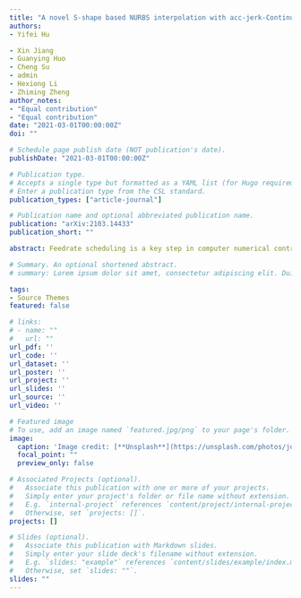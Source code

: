 ```yaml
---
title: "A novel S-shape based NURBS interpolation with acc-jerk-Continuity and round-off error elimination"
authors:
- Yifei Hu

- Xin Jiang
- Guanying Huo
- Cheng Su
- admin
- Hexiong Li
- Zhiming Zheng
author_notes:
- "Equal contribution"
- "Equal contribution"
date: "2021-03-01T00:00:00Z"
doi: ""

# Schedule page publish date (NOT publication's date).
publishDate: "2021-03-01T00:00:00Z"

# Publication type.
# Accepts a single type but formatted as a YAML list (for Hugo requirements).
# Enter a publication type from the CSL standard.
publication_types: ["article-journal"]

# Publication name and optional abbreviated publication name.
publication: "arXiv:2103.14433"
publication_short: ""

abstract: Feedrate scheduling is a key step in computer numerical control (CNC) machining, as it has a close relationship with machining time and surface quality, and has now become a hot issue in industry and academia. To reduce high chord errors and round-off errors, and generate continuous velocity, acceleration, and jerk profile of parametric interpolation, a novel and complete S-shape based feedrate scheduling algorithm is presented in this paper. The algorithm consists of three modules: bidirectional scanning module, velocity scheduling module and round-off error elimination module. The bidirectional scanning module with the limitations of chord error, normal acceleration/jerk and command feedrate aims to guarantee the continuity of the feed rate at the junctions between successive NURBS sub-curves. After the NURBS sub-curves have been classified into two cases, the velocity scheduling module firstly calculates the actual maximum federate, and then generates the feed rate profiles of all NURBS sub-curves according to our velocity scheduling function. Later, the round-off error elimination module is proposed to make the total interpolating time become an integer multiple of the interpolation period, which leads to the elimination of round-off errors. Finally, benchmarks are conducted to verify the applicability of the proposed method compared with some other methods.

# Summary. An optional shortened abstract.
# summary: Lorem ipsum dolor sit amet, consectetur adipiscing elit. Duis posuere tellus ac convallis placerat. Proin tincidunt magna sed ex sollicitudin condimentum.

tags:
- Source Themes
featured: false

# links:
# - name: ""
#   url: ""
url_pdf: ''
url_code: ''
url_dataset: ''
url_poster: ''
url_project: ''
url_slides: ''
url_source: ''
url_video: ''

# Featured image
# To use, add an image named `featured.jpg/png` to your page's folder. 
image:
  caption: 'Image credit: [**Unsplash**](https://unsplash.com/photos/jdD8gXaTZsc)'
  focal_point: ""
  preview_only: false

# Associated Projects (optional).
#   Associate this publication with one or more of your projects.
#   Simply enter your project's folder or file name without extension.
#   E.g. `internal-project` references `content/project/internal-project/index.md`.
#   Otherwise, set `projects: []`.
projects: []

# Slides (optional).
#   Associate this publication with Markdown slides.
#   Simply enter your slide deck's filename without extension.
#   E.g. `slides: "example"` references `content/slides/example/index.md`.
#   Otherwise, set `slides: ""`.
slides: ""
---
```


<!-- {{% callout note %}}
Click the *Cite* button above to demo the feature to enable visitors to import publication metadata into their reference management software.
{{% /callout %}}

{{% callout note %}}
Create your slides in Markdown - click the *Slides* button to check out the example.
{{% /callout %}}

Add the publication's **full text** or **supplementary notes** here. You can use rich formatting such as including [code, math, and images](https://docs.hugoblox.com/content/writing-markdown-latex/). -->
